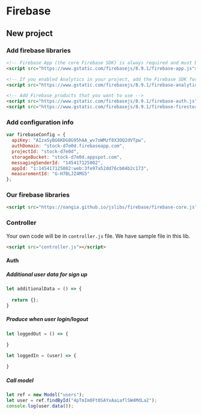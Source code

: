 # Firebase

## New project

### Add firebase libraries
```html
<!-- Firebase App (the core Firebase SDK) is always required and must be listed first -->
<script src="https://www.gstatic.com/firebasejs/8.9.1/firebase-app.js"></script>

<!-- If you enabled Analytics in your project, add the Firebase SDK for Analytics -->
<script src="https://www.gstatic.com/firebasejs/8.9.1/firebase-analytics.js"></script>

<!-- Add Firebase products that you want to use -->
<script src="https://www.gstatic.com/firebasejs/8.9.1/firebase-auth.js"></script>
<script src="https://www.gstatic.com/firebasejs/8.9.1/firebase-firestore.js"></script>
```

### Add configuration info
```js
var firebaseConfig = {
  apiKey: "AIzaSyBG6KDG8G95hAA_wv7oWMzf8X3OQ2dVTpw",
  authDomain: "stock-d7e0d.firebaseapp.com",
  projectId: "stock-d7e0d",
  storageBucket: "stock-d7e0d.appspot.com",
  messagingSenderId: "145417125002",
  appId: "1:145417125002:web:3fe97a52dd76cb04b2c173",
  measurementId: "G-H7BLJZ4MG5"
};
```

### Our firebase libraries
```html
<script src="https://oangia.github.io/jslibs/firebase/firebase-core.js"></script>
```

### Controller
Your own code will be in `controller.js` file. We have sample file in this lib.

```html
<script src="controller.js"></script>
```

#### Auth
##### Additional user data for sign up
```js
let additionalData = () => {
  
  return {};
}
```
##### Produce when user login/logout
```js
let loggedOut = () => {
  
}

let loggedIn = (user) => {

}
```
##### Call model
```js
let ref = new Model("users");
let user = ref.findById("4pTmImOFt0SAYxAaiaflSW4MdLa2");
console.log(user.data());
```
